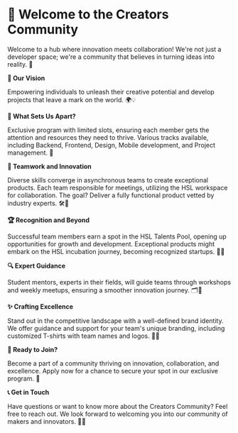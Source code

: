 # 🚀 Welcome to the Creators Community

Welcome to a hub where innovation meets collaboration! We're not just a developer space; we're a community that believes in turning ideas into reality. 🌟

**🌌 Our Vision**

Empowering individuals to unleash their creative potential and develop projects that leave a mark on the world. 🌍💡

**🌟 What Sets Us Apart?**

Exclusive program with limited slots, ensuring each member gets the attention and resources they need to thrive. Various tracks available, including Backend, Frontend, Design, Mobile development, and Project management. 🎯

**🤝 Teamwork and Innovation**

Diverse skills converge in asynchronous teams to create exceptional products. Each team responsible for meetings, utilizing the HSL workspace for collaboration. The goal? Deliver a fully functional product vetted by industry experts. 🛠️💼

**🏆 Recognition and Beyond**

Successful team members earn a spot in the HSL Talents Pool, opening up opportunities for growth and development. Exceptional products might embark on the HSL incubation journey, becoming recognized startups. 🌟🚀

**🔍 Expert Guidance**

Student mentors, experts in their fields, will guide teams through workshops and weekly meetups, ensuring a smoother innovation journey. 🗂️👥

**✨ Crafting Excellence**

Stand out in the competitive landscape with a well-defined brand identity. We offer guidance and support for your team's unique branding, including customized T-shirts with team names and logos. 🎨👕

**🚀 Ready to Join?**

Become a part of a community thriving on innovation, collaboration, and excellence. Apply now for a chance to secure your spot in our exclusive program. 🎉

**📞 Get in Touch**

Have questions or want to know more about the Creators Community? Feel free to reach out. We look forward to welcoming you into our community of makers and innovators. 💌🙌

